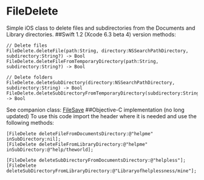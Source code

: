 FileDelete
==========

Simple iOS class to delete files and subdirectories from the Documents and Library directories.
##Swift 1.2 (Xcode 6.3 beta 4) version methods:

    // Delete files
    FileDelete.deleteFile(path:String, directory:NSSearchPathDirectory,  subdirectory:String?) -> Bool
    FileDelete.deleteFileFromTemporaryDirectory(path:String, subdirectory:String?) -> Bool
    
    // Delete folders
    FileDelete.deleteSubDirectory(directory:NSSearchPathDirectory, subdirectory:String) -> Bool
    FileDelete.deleteSubDirectoryFromTemporaryDirectory(subdirectory:String) -> Bool

See companion class: [FileSave](https://github.com/sketchytech/FileSave)
##Objective-C implementation (no long updated)
To use this code import the header where it is needed and use the following methods:


    [FileDelete deleteFileFromDocumentsDirectory:@"helpme" inSubDirectory:nil];
    [FileDelete deleteFileFromLibraryDirectory:@"helpme" inSubDirectory:@"help/theworld];
    
    [FileDelete deleteSubDirectoryFromDocumentsDirectory:@"helpless"];
    [FileDelete deleteSubDirectoryFromLibraryDirectory:@"Libraryofhelplessness/mine"];


